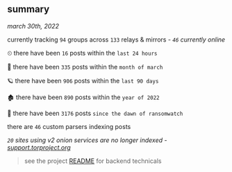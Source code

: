 
## summary
_march 30th, 2022_

currently tracking `94` groups across `133` relays & mirrors - _`46` currently online_

⏲ there have been `16` posts within the `last 24 hours`

🦈 there have been `335` posts within the `month of march`

🪐 there have been `906` posts within the `last 90 days`

🏚 there have been `890` posts within the `year of 2022`

🦕 there have been `3176` posts `since the dawn of ransomwatch`

there are `46` custom parsers indexing posts

_`20` sites using v2 onion services are no longer indexed - [support.torproject.org](https://support.torproject.org/onionservices/v2-deprecation/)_

> see the project [README](https://github.com/thetanz/ransomwatch#ransomwatch--) for backend technicals
